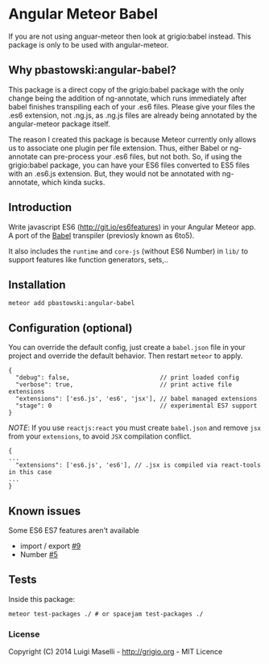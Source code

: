 # Angular Meteor Babel

If you are not using anguar-meteor then look at grigio:babel instead. This package is only to be used with angular-meteor.

## Why pbastowski:angular-babel?
This package is a direct copy of the grigio:babel package with the only change being the addition of ng-annotate, which runs immediately after babel finishes transpiling each of your .es6 files. Please give your files the .es6 extension, not .ng.js, as .ng.js files are already being annotated by the angular-meteor package itself.

The reason I created this package is because Meteor currently only allows us to associate one plugin per file extension. Thus, either Babel or ng-annotate can pre-process your .es6 files, but not both. So, if using the grigio:babel package, you can have your ES6 files converted to ES5 files with an .es6.js extension. But, they would not be annotated with ng-annotate, which kinda sucks.

## Introduction

Write javascript ES6 (http://git.io/es6features) in your Angular Meteor app. A port of the [Babel](https://babeljs.io) transpiler (previosly known as 6to5).

It also includes the `runtime` and `core-js` (without ES6 Number) in `lib/` to support features like function generators, sets,..
 
## Installation
 
```
meteor add pbastowski:angular-babel
```

## Configuration (optional)

You can override the default config, just create a `babel.json` file in your project and override the default behavior. Then restart `meteor` to apply.

```
{
  "debug": false,                         // print loaded config
  "verbose": true,                        // print active file extensions
  "extensions": ['es6.js', 'es6', 'jsx'], // babel managed extensions
  "stage": 0                              // experimental ES7 support
}

```
*NOTE*: If you use `reactjs:react` you must create `babel.json` and remove `jsx` from your `extensions`, to avoid `JSX` compilation conflict.

```
{
...
  "extensions": ['es6.js', 'es6'], // .jsx is compiled via react-tools in this case
...
}
```

## Known issues

Some ES6 ES7 features aren't available

- import / export [#9](https://github.com/grigio/meteor-babel/issues/9)
- Number [#5](https://github.com/grigio/meteor-babel/issues/5)

## Tests

Inside this package:

```
meteor test-packages ./ # or spacejam test-packages ./
```


### License

Copyright (C) 2014 Luigi Maselli - http://grigio.org - MIT Licence
